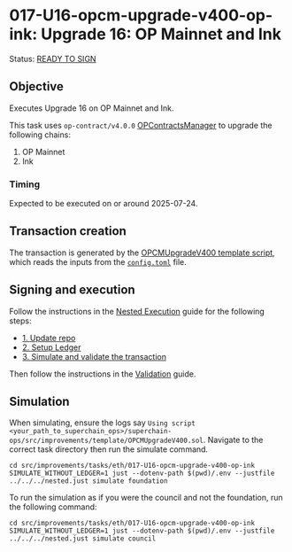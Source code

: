 # 017-U16-opcm-upgrade-v400-op-ink: Upgrade 16: OP Mainnet and Ink

Status: [READY TO SIGN]()

## Objective

Executes Upgrade 16 on OP Mainnet and Ink.

This task uses `op-contract/v4.0.0` [OPContractsManager](https://github.com/ethereum-optimism/optimism/blob/op-contracts/v4.0.0-rc.3/packages/contracts-bedrock/src/L1/OPContractsManager.sol) to upgrade the following chains:

1. OP Mainnet
2. Ink

### Timing

Expected to be executed on or around 2025-07-24.

## Transaction creation

The transaction is generated by the [OPCMUpgradeV400 template script](../../../template/OPCMUpgradeV400.sol),
which reads the inputs from the [`config.toml`](./config.toml) file.

## Signing and execution

Follow the instructions in the [Nested Execution](../../../NESTED.md) guide for the following steps:

- [1. Update repo](../../../NESTED.md#1-update-repo)
- [2. Setup Ledger](../../../NESTED.md#2-setup-ledger)
- [3. Simulate and validate the transaction](../../../NESTED.md#3-simulate-and-validate-the-transaction)

Then follow the instructions in the [Validation](./VALIDATION.md) guide.

## Simulation

When simulating, ensure the logs say `Using script <your_path_to_superchain_ops>/superchain-ops/src/improvements/template/OPCMUpgradeV400.sol`.
Navigate to the correct task directory then run the simulate command.
```
cd src/improvements/tasks/eth/017-U16-opcm-upgrade-v400-op-ink
SIMULATE_WITHOUT_LEDGER=1 just --dotenv-path $(pwd)/.env --justfile ../../../nested.just simulate foundation
```

To run the simulation as if you were the council and not the foundation, run the following command:
```
cd src/improvements/tasks/eth/017-U16-opcm-upgrade-v400-op-ink
SIMULATE_WITHOUT_LEDGER=1 just --dotenv-path $(pwd)/.env --justfile ../../../nested.just simulate council
```